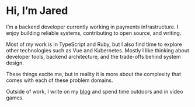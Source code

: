 # Hi, I’m Jared

I’m a backend developer currently working in payments infrastructure. I enjoy building reliable systems, contributing to open source, and writing.

Most of my work is in TypeScript and Ruby, but I also find time to explore other technologies such as Vue and Kubernetes. Mostly I like thinking about developer tools, backend architecture, and the trade-offs behind system design. 

These things excite me, but in reality it is more about the complexity that comes with each of these problem domains.

Outside of work, I write on my [blog](https://your-blog-link.com) and spend time outdoors and in video games.  
